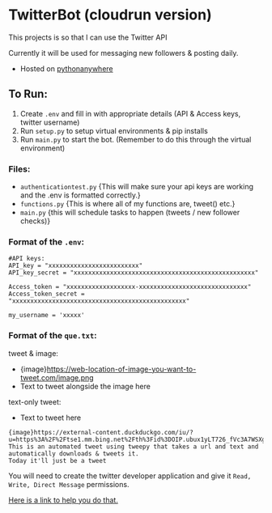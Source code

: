 # TwitterBot (cloudrun version)

This projects is so that I can use the Twitter API

Currently it will be used for messaging new followers & posting daily.
- Hosted on [pythonanywhere](https://www.pythonanywhere.com)


## To Run:
1) Create `.env` and fill in with appropriate details (API & Access keys, twitter username)
2) Run `setup.py` to setup virtual environments & pip installs
3) Run `main.py` to start the bot. (Remember to do this through the virtual environment)

### Files:
- `authenticationtest.py` {This will make sure your api keys are working and the .env is formatted correctly.}
- `functions.py` {This is where all of my functions are, tweet() etc.}
- `main.py` {this will schedule tasks to happen (tweets / new follower checks)}

### Format of the `.env`:
```
#API keys:
API_key = "xxxxxxxxxxxxxxxxxxxxxxxxx"
API_key_secret = "xxxxxxxxxxxxxxxxxxxxxxxxxxxxxxxxxxxxxxxxxxxxxxxxxx"

Access_token = "xxxxxxxxxxxxxxxxxxx-xxxxxxxxxxxxxxxxxxxxxxxxxxxxxx"
Access_token_secret = "xxxxxxxxxxxxxxxxxxxxxxxxxxxxxxxxxxxxxxxxxxxxxxxx"

my_username = 'xxxxx'

```

### Format of the `que.txt`:
tweet & image:
- {image}https://web-location-of-image-you-want-to-tweet.com/image.png
- Text to tweet alongside the image here

text-only tweet:
- Text to tweet here
```
{image}https://external-content.duckduckgo.com/iu/?u=https%3A%2F%2Ftse1.mm.bing.net%2Fth%3Fid%3DOIP.ubux1yLT726_fVc3A7WSXgHaHa%26pid%3DApi&f=1
This is an automated tweet using tweepy that takes a url and text and automatically downloads & tweets it.
Today it'll just be a tweet

```

You will need to create the twitter developer application and give it `Read, Write, Direct Message` permissions.

[Here is a link to help you do that.](https://blog.hubspot.com/website/how-to-make-a-twitter-bot)


